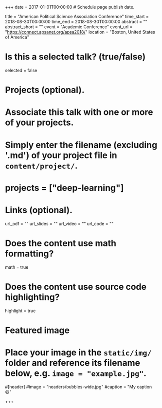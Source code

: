 +++
date = 2017-01-01T00:00:00 # Schedule page publish date.

title = "American Political Science Association Conference"
time_start = 2018-08-30T00:00:00
time_end = 2018-08-30T00:00:00
abstract = ""
abstract_short = ""
event = "Academic Conference"
event_url = "https://connect.apsanet.org/apsa2018/"
location = "Boston, United States of America"

# Is this a selected talk? (true/false)
selected = false

# Projects (optional).
#   Associate this talk with one or more of your projects.
#   Simply enter the filename (excluding '.md') of your project file in `content/project/`.
# projects = ["deep-learning"]

# Links (optional).
url_pdf = ""
url_slides = ""
url_video = ""
url_code = ""

# Does the content use math formatting?
math = true

# Does the content use source code highlighting?
highlight = true

# Featured image
# Place your image in the `static/img/` folder and reference its filename below, e.g. `image = "example.jpg"`.
#[header]
#image = "headers/bubbles-wide.jpg"
#caption = "My caption :smile:"

+++